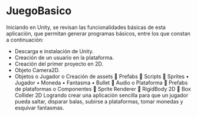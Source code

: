 # JuegoBasico

Iniciando en Unity, se revisan las funcionalidades básicas de esta aplicación, que permitan generar programas básicos, entre los que constan a continuación:
-	Descarga e instalación de Unity.
-	Creación de un usuario en la plataforma.
-	Creación del primer proyecto en 2D.
-	Objeto Camera2D.
-	Objetos
o	Jugador
o	Creación de assets
	Prefabs
	Scripts
	Sprites
•	Jugador
•	Moneda
•	Fantasma
•	Bullet
	Audio
o	Plataforma
	Prefabs de plataformas
o	Componentes
	Sprite Renderer
	RigidBody 2D
	Box Collider 2D
Logrando crear una aplicación sencilla para que un jugador pueda saltar, disparar balas, subirse a plataformas, tomar monedas y esquivar fantasmas.
